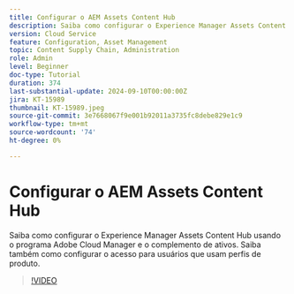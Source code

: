 ```yaml
---
title: Configurar o AEM Assets Content Hub
description: Saiba como configurar o Experience Manager Assets Content Hub usando o programa Adobe Cloud Manager e o complemento de ativos. Saiba também como configurar o acesso para usuários que usam perfis de produto.
version: Cloud Service
feature: Configuration, Asset Management
topic: Content Supply Chain, Administration
role: Admin
level: Beginner
doc-type: Tutorial
duration: 374
last-substantial-update: 2024-09-10T00:00:00Z
jira: KT-15989
thumbnail: KT-15989.jpeg
source-git-commit: 3e7668067f9e001b92011a3735fc8debe829e1c9
workflow-type: tm+mt
source-wordcount: '74'
ht-degree: 0%

---
```



# Configurar o AEM Assets Content Hub

Saiba como configurar o Experience Manager Assets Content Hub usando o programa Adobe Cloud Manager e o complemento de ativos. Saiba também como configurar o acesso para usuários que usam perfis de produto.

>[!VIDEO](https://video.tv.adobe.com/v/3433513/?learn=on)

